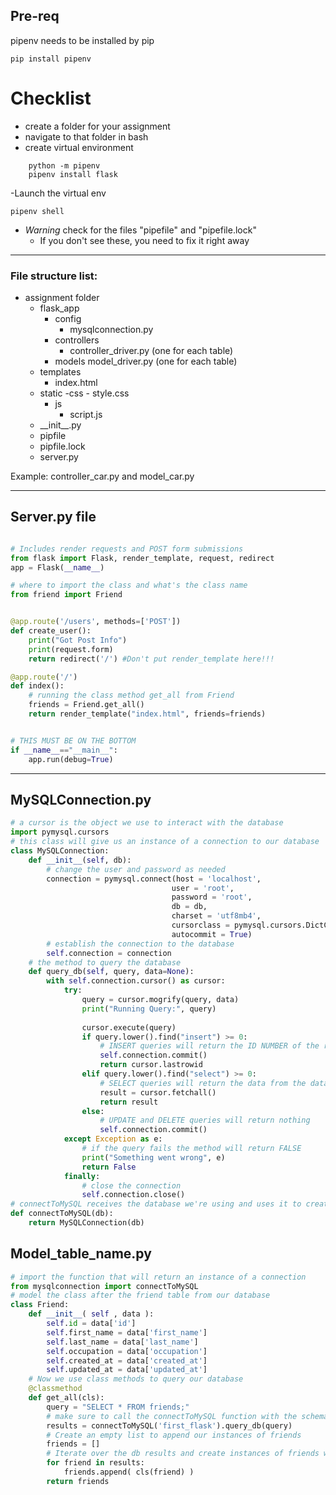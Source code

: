 ## Pre-req
pipenv needs to be installed by pip
```
pip install pipenv
```
# Checklist
- create a folder for your assignment
- navigate to that folder in bash
- create virtual environment
```
    python -m pipenv 
    pipenv install flask
```
-Launch the virtual env
```
pipenv shell
```
- _Warning_ check for the files "pipefile" and "pipefile.lock"
    - If you don't see these, you need to fix it right away

************************************************************

### File structure list:

- assignment folder
     - flask_app
        - config
            - mysqlconnection.py
        - controllers
            - controller_driver.py (one for each table)
        - models 
            model_driver.py (one for each table)
    - templates
        - index.html
    - static
        -css
            - style.css
        - js
            - script.js
    - \_\_init__.py
    - pipfile
    - pipfile.lock
    - server.py
    

Example:  controller_car.py and model_car.py
*******************************
## Server.py file

```py

# Includes render requests and POST form submissions
from flask import Flask, render_template, request, redirect
app = Flask(__name__)  

# where to import the class and what's the class name
from friend import Friend


@app.route('/users', methods=['POST'])
def create_user():
    print("Got Post Info")
    print(request.form)
    return redirect('/') #Don't put render_template here!!!

@app.route('/')          
def index():
    # running the class method get_all from Friend
    friends = Friend.get_all()
    return render_template("index.html", friends=friends) 


# THIS MUST BE ON THE BOTTOM
if __name__=="__main__": 
    app.run(debug=True)   
```
***********************************************
## MySQLConnection.py

```py
# a cursor is the object we use to interact with the database
import pymysql.cursors
# this class will give us an instance of a connection to our database
class MySQLConnection:
    def __init__(self, db):
        # change the user and password as needed
        connection = pymysql.connect(host = 'localhost',
                                    user = 'root', 
                                    password = 'root', 
                                    db = db,
                                    charset = 'utf8mb4',
                                    cursorclass = pymysql.cursors.DictCursor,
                                    autocommit = True)
        # establish the connection to the database
        self.connection = connection
    # the method to query the database
    def query_db(self, query, data=None):
        with self.connection.cursor() as cursor:
            try:
                query = cursor.mogrify(query, data)
                print("Running Query:", query)
     
                cursor.execute(query)
                if query.lower().find("insert") >= 0:
                    # INSERT queries will return the ID NUMBER of the row inserted
                    self.connection.commit()
                    return cursor.lastrowid
                elif query.lower().find("select") >= 0:
                    # SELECT queries will return the data from the database as a LIST OF DICTIONARIES
                    result = cursor.fetchall()
                    return result
                else:
                    # UPDATE and DELETE queries will return nothing
                    self.connection.commit()
            except Exception as e:
                # if the query fails the method will return FALSE
                print("Something went wrong", e)
                return False
            finally:
                # close the connection
                self.connection.close() 
# connectToMySQL receives the database we're using and uses it to create an instance of MySQLConnection
def connectToMySQL(db):
    return MySQLConnection(db)
```

## Model_table_name.py

```py
# import the function that will return an instance of a connection
from mysqlconnection import connectToMySQL
# model the class after the friend table from our database
class Friend:
    def __init__( self , data ):
        self.id = data['id']
        self.first_name = data['first_name']
        self.last_name = data['last_name']
        self.occupation = data['occupation']
        self.created_at = data['created_at']
        self.updated_at = data['updated_at']
    # Now we use class methods to query our database
    @classmethod
    def get_all(cls):
        query = "SELECT * FROM friends;"
        # make sure to call the connectToMySQL function with the schema you are targeting.
        results = connectToMySQL('first_flask').query_db(query)
        # Create an empty list to append our instances of friends
        friends = []
        # Iterate over the db results and create instances of friends with cls.
        for friend in results:
            friends.append( cls(friend) )
        return friends
```